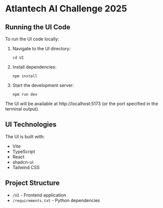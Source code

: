 # Atlantech AI Challenge 2025

## Running the UI Code

To run the UI code locally:

1. Navigate to the UI directory:
   ```
   cd UI
   ```

2. Install dependencies:
   ```
   npm install
   ```

3. Start the development server:
   ```
   npm run dev
   ```

The UI will be available at http://localhost:5173 (or the port specified in the terminal output).

## UI Technologies

The UI is built with:
- Vite
- TypeScript
- React
- shadcn-ui
- Tailwind CSS

## Project Structure

- `/UI` - Frontend application
- `/requirements.txt` - Python dependencies 
